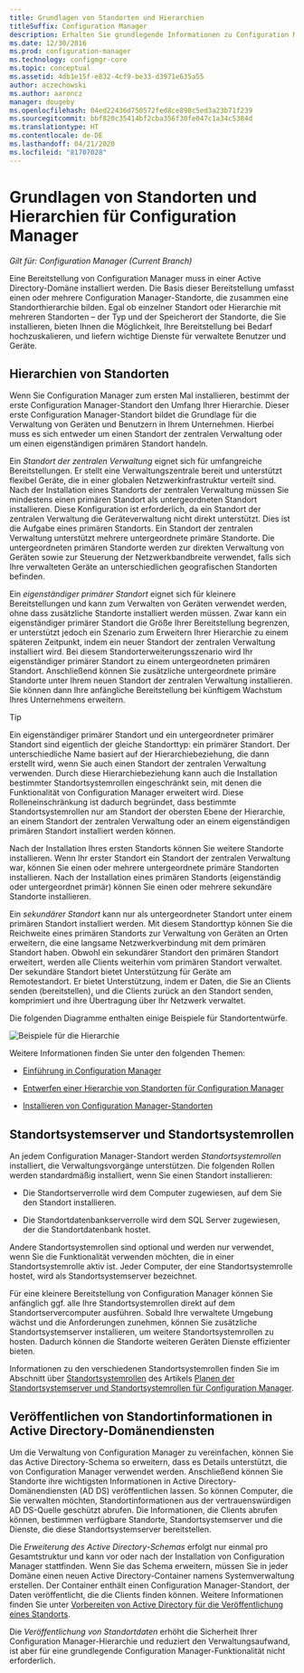 ```yaml
---
title: Grundlagen von Standorten und Hierarchien
titleSuffix: Configuration Manager
description: Erhalten Sie grundlegende Informationen zu Configuration Manager-Standorten und Hierarchien.
ms.date: 12/30/2016
ms.prod: configuration-manager
ms.technology: configmgr-core
ms.topic: conceptual
ms.assetid: 4db1e15f-e832-4cf9-be33-d3971e635a55
author: aczechowski
ms.author: aaroncz
manager: dougeby
ms.openlocfilehash: 04ed22436d750572fed8ce898c5ed3a23b71f239
ms.sourcegitcommit: bbf820c35414bf2cba356f30fe047c1a34c5384d
ms.translationtype: HT
ms.contentlocale: de-DE
ms.lasthandoff: 04/21/2020
ms.locfileid: "81707028"
---
```

# <a name="fundamentals-of-sites-and-hierarchies-for-configuration-manager"></a>Grundlagen von Standorten und Hierarchien für Configuration Manager

*Gilt für: Configuration Manager (Current Branch)*

Eine Bereitstellung von Configuration Manager muss in einer Active Directory-Domäne installiert werden. Die Basis dieser Bereitstellung umfasst einen oder mehrere Configuration Manager-Standorte, die zusammen eine Standorthierarchie bilden. Egal ob einzelner Standort oder Hierarchie mit mehreren Standorten – der Typ und der Speicherort der Standorte, die Sie installieren, bieten Ihnen die Möglichkeit, Ihre Bereitstellung bei Bedarf hochzuskalieren, und liefern wichtige Dienste für verwaltete Benutzer und Geräte.

## <a name="hierarchies-of-sites"></a>Hierarchien von Standorten
Wenn Sie Configuration Manager zum ersten Mal installieren, bestimmt der erste Configuration Manager-Standort den Umfang Ihrer Hierarchie. Dieser erste Configuration Manager-Standort bildet die Grundlage für die Verwaltung von Geräten und Benutzern in Ihrem Unternehmen. Hierbei muss es sich entweder um einen Standort der zentralen Verwaltung oder um einen eigenständigen primären Standort handeln.  

 Ein *Standort der zentralen Verwaltung* eignet sich für umfangreiche Bereitstellungen. Er stellt eine Verwaltungszentrale bereit und unterstützt flexibel Geräte, die in einer globalen Netzwerkinfrastruktur verteilt sind. Nach der Installation eines Standorts der zentralen Verwaltung müssen Sie mindestens einen primären Standort als untergeordneten Standort installieren. Diese Konfiguration ist erforderlich, da ein Standort der zentralen Verwaltung die Geräteverwaltung nicht direkt unterstützt. Dies ist die Aufgabe eines primären Standorts. Ein Standort der zentralen Verwaltung unterstützt mehrere untergeordnete primäre Standorte. Die untergeordneten primären Standorte werden zur direkten Verwaltung von Geräten sowie zur Steuerung der Netzwerkbandbreite verwendet, falls sich Ihre verwalteten Geräte an unterschiedlichen geografischen Standorten befinden.  

 Ein *eigenständiger primärer Standort* eignet sich für kleinere Bereitstellungen und kann zum Verwalten von Geräten verwendet werden, ohne dass zusätzliche Standorte installiert werden müssen. Zwar kann ein eigenständiger primärer Standort die Größe Ihrer Bereitstellung begrenzen, er unterstützt jedoch ein Szenario zum Erweitern Ihrer Hierarchie zu einem späteren Zeitpunkt, indem ein neuer Standort der zentralen Verwaltung installiert wird. Bei diesem Standorterweiterungsszenario wird Ihr eigenständiger primärer Standort zu einem untergeordneten primären Standort. Anschließend können Sie zusätzliche untergeordnete primäre Standorte unter Ihrem neuen Standort der zentralen Verwaltung installieren. Sie können dann Ihre anfängliche Bereitstellung bei künftigem Wachstum Ihres Unternehmens erweitern.  

> [!TIP]  
>  Ein eigenständiger primärer Standort und ein untergeordneter primärer Standort sind eigentlich der gleiche Standorttyp: ein primärer Standort. Der unterschiedliche Name basiert auf der Hierarchiebeziehung, die dann erstellt wird, wenn Sie auch einen Standort der zentralen Verwaltung verwenden. Durch diese Hierarchiebeziehung kann auch die Installation bestimmter Standortsystemrollen eingeschränkt sein, mit denen die Funktionalität von Configuration Manager erweitert wird. Diese Rolleneinschränkung ist dadurch begründet, dass bestimmte Standortsystemrollen nur am Standort der obersten Ebene der Hierarchie, an einem Standort der zentralen Verwaltung oder an einem eigenständigen primären Standort installiert werden können.  

 Nach der Installation Ihres ersten Standorts können Sie weitere Standorte installieren. Wenn Ihr erster Standort ein Standort der zentralen Verwaltung war, können Sie einen oder mehrere untergeordnete primäre Standorten installieren. Nach der Installation eines primären Standorts (eigenständig oder untergeordnet primär) können Sie einen oder mehrere sekundäre Standorte installieren.  

 Ein *sekundärer Standort* kann nur als untergeordneter Standort unter einem primären Standort installiert werden. Mit diesem Standorttyp können Sie die Reichweite eines primären Standorts zur Verwaltung von Geräten an Orten erweitern, die eine langsame Netzwerkverbindung mit dem primären Standort haben. Obwohl ein sekundärer Standort den primären Standort erweitert, werden alle Clients weiterhin vom primären Standort verwaltet. Der sekundäre Standort bietet Unterstützung für Geräte am Remotestandort. Er bietet Unterstützung, indem er Daten, die Sie an Clients senden (bereitstellen), und die Clients zurück an den Standort senden, komprimiert und ihre Übertragung über Ihr Netzwerk verwaltet.  

 Die folgenden Diagramme enthalten einige Beispiele für Standortentwürfe.  

 ![Beispiele für die Hierarchie](media/Hierarchy_examples.png)  

 Weitere Informationen finden Sie unter den folgenden Themen:  

-   [Einführung in Configuration Manager](../../core/understand/introduction.md)  

-   [Entwerfen einer Hierarchie von Standorten für Configuration Manager](../../core/plan-design/hierarchy/design-a-hierarchy-of-sites.md)  

-   [Installieren von Configuration Manager-Standorten](../servers/deploy/install/installing-sites.md)  

## <a name="site-system-servers-and-site-system-roles"></a>Standortsystemserver und Standortsystemrollen  
 An jedem Configuration Manager-Standort werden *Standortsystemrollen* installiert, die Verwaltungsvorgänge unterstützen. Die folgenden Rollen werden standardmäßig installiert, wenn Sie einen Standort installieren:

-   Die Standortserverrolle wird dem Computer zugewiesen, auf dem Sie den Standort installieren.

-   Die Standortdatenbankserverrolle wird dem SQL Server zugewiesen, der die Standortdatenbank hostet.

Andere Standortsystemrollen sind optional und werden nur verwendet, wenn Sie die Funktionalität verwenden möchten, die in einer Standortsystemrolle aktiv ist. Jeder Computer, der eine Standortsystemrolle hostet, wird als Standortsystemserver bezeichnet.  

 Für eine kleinere Bereitstellung von Configuration Manager können Sie anfänglich ggf. alle Ihre Standortsystemrollen direkt auf dem Standortservercomputer ausführen. Sobald Ihre verwaltete Umgebung wächst und die Anforderungen zunehmen, können Sie zusätzliche Standortsystemserver installieren, um weitere Standortsystemrollen zu hosten. Dadurch können die Standorte weiteren Geräten Dienste effizienter bieten.  

 Informationen zu den verschiedenen Standortsystemrollen finden Sie im Abschnitt über [Standortsystemrollen](../../core/plan-design/hierarchy/plan-for-site-system-servers-and-site-system-roles.md#bkmk_planroles) des Artikels [Planen der Standortsystemserver und Standortsystemrollen für Configuration Manager](../../core/plan-design/hierarchy/plan-for-site-system-servers-and-site-system-roles.md).

## <a name="publishing-site-information-to-active-directory-domain-services"></a>Veröffentlichen von Standortinformationen in Active Directory-Domänendiensten  
 Um die Verwaltung von Configuration Manager zu vereinfachen, können Sie das Active Directory-Schema so erweitern, dass es Details unterstützt, die von Configuration Manager verwendet werden. Anschließend können Sie Standorte ihre wichtigsten Informationen in Active Directory-Domänendiensten (AD DS) veröffentlichen lassen. So können Computer, die Sie verwalten möchten, Standortinformationen aus der vertrauenswürdigen AD DS-Quelle geschützt abrufen. Die Informationen, die Clients abrufen können, bestimmen verfügbare Standorte, Standortsystemserver und die Dienste, die diese Standortsystemserver bereitstellen.  

 Die *Erweiterung des Active Directory-Schemas* erfolgt nur einmal pro Gesamtstruktur und kann vor oder nach der Installation von Configuration Manager stattfinden.   Wenn Sie das Schema erweitern, müssen Sie in jeder Domäne einen neuen Active Directory-Container namens Systemverwaltung erstellen. Der Container enthält einen Configuration Manager-Standort, der Daten veröffentlicht, die die Clients finden können. Weitere Informationen finden Sie unter [Vorbereiten von Active Directory für die Veröffentlichung eines Standorts](../../core/plan-design/network/extend-the-active-directory-schema.md).  

 Die *Veröffentlichung von Standortdaten* erhöht die Sicherheit Ihrer Configuration Manager-Hierarchie und reduziert den Verwaltungsaufwand, ist aber für eine grundlegende Configuration Manager-Funktionalität nicht erforderlich.  
